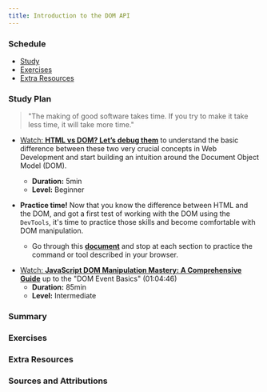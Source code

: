```yaml
---
title: Introduction to the DOM API
---
```


### Schedule

  - [Study](#study-plan)
  - [Exercises](#exercises)
  - [Extra Resources](#extra-resources)

### Study Plan

  > "The making of good software takes time.
  > If you try to make it take less time, it will take more time."

  - [Watch: **HTML vs DOM? Let’s debug them**](https://www.youtube.com/watch?v=J-02VNxE7lE) to understand the basic difference between these two very crucial concepts in Web Development and start building an intuition around the Document Object Model (DOM).
    - **Duration:** 5min
    - **Level:** Beginner

  - **Practice time!** Now that you know the difference between HTML and the DOM, and got a first test of working with the DOM using the `DevTools`, it's time to practice those skills and become comfortable with DOM manipulation.
    - Go through this [**document**](https://developer.chrome.com/docs/devtools/dom/) and stop at each section to practice the command or tool described in your browser.
  
  <!-- TODO: Integrate into the curriculum (as a Module?): https://github.com/GoogleChrome/developer.chrome.com/blob/main/site/en/docs/devtools/dom/index.md -->

  <!-- TODO: Review + Add Practice -->
  - [Watch: **JavaScript DOM Manipulation Mastery: A Comprehensive Guide**](https://www.youtube.com/watch?v=BGkc6dKUZ84) up to the "DOM Event Basics" (01:04:46)
    - **Duration:** 85min
    - **Level:** Intermediate

### Summary

### Exercises

### Extra Resources

### Sources and Attributions